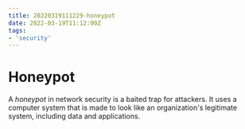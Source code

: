 ```yaml
---
title: 20220319111229-honeypot
date: 2022-03-19T11:12:00Z
tags:
- 'security'
---
```


# Honeypot

A _honeypot_ in network security is a baited trap for attackers. It uses a computer system that is made to look like an organization's legitimate system, including data and applications.